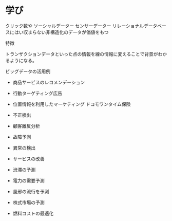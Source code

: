 # 学び

クリック数や
ソーシャルデーター
センサーデーター
リレーショナルデータベースにはい収まらない非構造化のデータが価値をもつ

特徴

トランザクションデータといった点の情報を線の情報に変えることで背景がわかるようになる。


ビッグデータの活用例

- 商品サービスのレコメンデーション

- 行動ターゲティング広告

- 位置情報を利用したマーケティング
ドコモワンタイム保険

- 不正検出

- 顧客離反分析

- 故障予測

- 異常の検出

- サービスの改善

- 渋滞の予測

- 電力の需要予測

- 風邪の流行を予測

- 株式市場の予測

- 燃料コストの最適化


